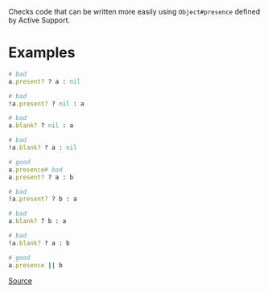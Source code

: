 
Checks code that can be written more easily using
`Object#presence` defined by Active Support.

# Examples

```ruby
# bad
a.present? ? a : nil

# bad
!a.present? ? nil : a

# bad
a.blank? ? nil : a

# bad
!a.blank? ? a : nil

# good
a.presence# bad
a.present? ? a : b

# bad
!a.present? ? b : a

# bad
a.blank? ? b : a

# bad
!a.blank? ? a : b

# good
a.presence || b
```

[Source](http://www.rubydoc.info/gems/rubocop/RuboCop/Cop/Rails/Presence)